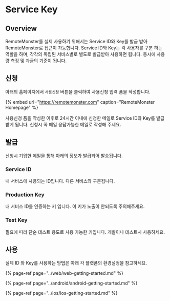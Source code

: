 # Service Key

## Overview

RemoteMonster를 실제 사용하기 위해서는 Service ID와 Key를 발급 받아 RemoteMonster로 접근이 가능합니다. Service ID와 Key는 각 사용자를 구분 하는 역할을 하며, 각각의 독립된 서비스별로 별도로 발급받아 사용하면 됩니다. 동시에 사용량 측정 및 과금의 기준이 됩니다.

## 신청

아래의 홈페이지에서 `사용신청` 버튼을 클릭하여 사용신청 입력 폼을 작성합니다.

{% embed url="https://remotemonster.com" caption="RemoteMonster Homepage" %}

사용신청 폼을 작성한 이후로 24시간 이내에 신청한 메일로 Service ID와 Key를 발급받게 됩니다. 신청시 꼭 메일 응답가능한 메일로 작성해 주세요.

## 발급

신청시 기입한 메일을 통해 아래의 정보가 발급되어 발송됩니다.

### Service ID

내 서비스에 사용되는 ID입니다. 다른 서비스와 구분됩니다.

### Production Key

내 서비스 ID를 인증하는 키 입니다. 이 키가 노출이 안되도록 주의해주세요.

### Test Key

필요에 따라 단순 테스트 용도로 사용 가능한 키입니다. 개발이나 테스트시 사용하세요.

## 사용

실제 ID 와 Key를 사용하는 방법은 아래 각 플랫폼의 환경설정을 참고하세요.

{% page-ref page="../web/web-getting-started.md" %}

{% page-ref page="../android/android-getting-started.md" %}

{% page-ref page="../ios/ios-getting-started.md" %}

